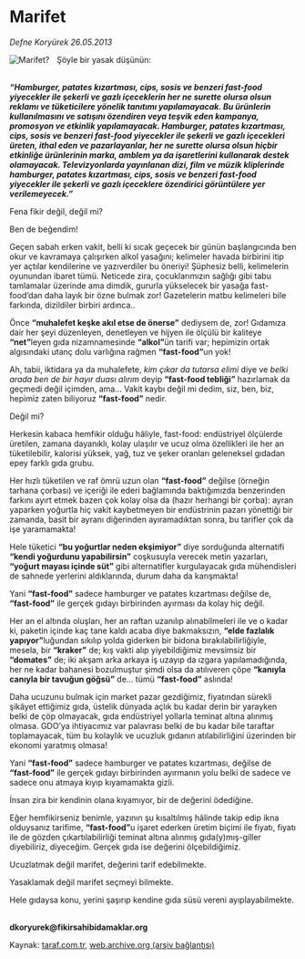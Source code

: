 # Marifet‏

*Defne Koryürek 26.05.2013*

<div class="yazi"><img align="left" alt="Marifet?" border="0" src="http://www.taraf.com.tr/fotoraflar/makaleler/marifet-8207_9134_orijinal.jpg" style="border-right-width:10px; border-color:#FFFFFF"/><p>Şöyle bir yasak düşünün:</p>
<p><b><i><br/>“Hamburger, patates kızartması, cips, sosis ve benzeri fast-food yiyecekler ile şekerli ve gazlı içeceklerin her ne surette olursa olsun reklamı ve tüketicilere yönelik tanıtımı yapılamayacak. Bu ürünlerin kullanılmasını ve satışını özendiren veya teşvik eden kampanya, promosyon ve etkinlik yapılamayacak. Hamburger, patates kızartması, cips, sosis ve benzeri fast-food yiyecekler ile şekerli ve gazlı içecekleri üreten, ithal eden ve pazarlayanlar, her ne surette olursa olsun hiçbir etkinliğe ürünlerinin marka, amblem ya da işaretlerini kullanarak destek olamayacak. Televizyonlarda yayınlanan dizi, film ve müzik kliplerinde hamburger, patates kızartması, cips, sosis ve benzeri fast-food yiyecekler ile şekerli ve gazlı içeceklere özendirici görüntülere yer verilemeyecek.”</i></b></p>
<p>Fena fikir değil, değil mi?</p>
<p>Ben de beğendim!</p>
<p>Geçen sabah erken vakit, belli ki sıcak geçecek bir günün başlangıcında ben okur ve kavramaya çalışırken alkol yasağını; kelimeler havada birbirini itip yer açtılar kendilerine ve yazıverdiler bu öneriyi! Şüphesiz belli, kelimelerin oyunundan ibaret tümü. Neticede zira, çocuklarımızın sağlığı gibi tabu tamlamalar üzerinde ama dimdik, gururla yükselecek bir yasağa fast-food’dan daha layık bir özne bulmak zor! Gazetelerin matbu kelimeleri bile farkında, dizildiler birbiri ardınca..</p>
<p>Önce <b>“muhalefet keşke akıl etse de önerse”</b> dediysem de, zor! Gıdamıza dair her şeyi düzenleyen, denetleyen ve hijyen ile ölçülü bir kaliteye <b>“net”</b>leyen gıda nizamnamesinde <b>“alkol”</b>ün tarifi var; hepimizin ortak algısındaki utanç dolu varlığına rağmen <b>“fast-food”</b>un yok!</p>
<p>Ah, tabii, iktidara ya da muhalefete, <i>kim çıkar da tutarsa elimi </i>diye ve <i>belki arada ben de bir hayır duası alırım</i> deyip <b>“fast-food tebliği”</b> hazırlamak da geçmedi değil içimden, ama... Vakit kaybı değil mi dedim, siz, ben, biz, hepimiz zaten biliyoruz <b>“fast-food”</b> nedir.</p>
<p>Değil mi?</p>
<p>Herkesin kabaca hemfikir olduğu hâliyle, fast-food: endüstriyel ölçülerde üretilen, zamana dayanıklı, kolay ulaşılır ve ucuz olma özellikleri ile her an tüketilebilir, kalorisi yüksek, yağ, tuz ve şeker oranları geleneksel gıdadan epey farklı gıda grubu.</p>
<p>Her hızlı tüketilen ve raf ömrü uzun olan <b>“fast-food”</b> değilse (örneğin tarhana çorbası) ve içeriği ile ederi bağlamında baktığımızda benzerinden farkını ayırt etmek bazen çok kolay olsa da (hazır herhangi bir çorba): ayran yaparken yoğurtla hiç vakit kaybetmeyen bir endüstrinin pazarı yönettiği bir zamanda, basit bir ayranı diğerinden ayıramadıktan sonra, bu tarifler çok da işe yaramamakta!</p>
<p>Hele tüketici <b>“bu yoğurtlar neden ekşimiyor”</b> diye sorduğunda alternatifi <b>“kendi yoğurdunu yapabilirsin”</b> coşkusuyla verecek metin yazarları, <b>“yoğurt mayası içinde süt”</b> gibi alternatifler kurgulayacak gıda mühendisleri de sahnede yerlerini aldıklarında, durum daha da karışmakta!</p>
<p>Yani <b>“fast-food”</b> sadece hamburger ve patates kızartması değilse de, <b>“fast-food”</b> ile gerçek gıdayı birbirinden ayırması da kolay hiç değil.</p>
<p>Her an el altında oluşları, her an raftan uzanılıp alınabilmeleri ile ve o kadar ki, paketin içinde kaç tane kaldı acaba diye bakmaksızın, <b>“elde fazlalık yapıyor”</b>luğundan sıkılıp yolda giderken bir bidona bırakılabilirliğiyle, mesela, bir <b>“kraker”</b> de; kış vakti alıp yiyebildiğimiz mevsimsiz bir <b>“domates”</b> de; iki akşam arka arkaya iş uzayıp da ızgara yapılamadığında, her ne kadar bahanesi bozulmuştur şimdi olsa da atılıveren çöpe <b>“kanıyla canıyla bir tavuğun göğsü”</b> de... tümü <b>“fast-food”</b> aslında!</p>
<p>Daha ucuzunu bulmak için market pazar gezdiğimiz, fiyatından sürekli şikâyet ettiğimiz gıda, üstelik dünyada açlık bu kadar derin bir yarayken belki de çöp olmayacak, gıda endüstriyel yollarla teminat altına alınmış olmasa. GDO’ya ihtiyacımız var palavrası belki de bu kadar bile taraftar toplamayacak, tüm bu kolaylık ve ucuzluk gıdanın atılabilirliğini üzerinden bir ekonomi yaratmış olmasa!</p>
<p>Yani <b>“fast-food”</b> sadece hamburger ve patates kızartması, değilse de <b>“fast-food”</b> ile gerçek gıdayı birbirinden ayırmanın yolu belki de sadece ve sadece onu atmaya kıyıp kıyamamakta gizli.</p>
<p>İnsan zira bir kendinin olana kıyamıyor, bir de değerini ödediğine.</p>
<p>Eğer hemfikirseniz benimle, yazının şu kısaltılmış hâlinde takip edip ikna olduysanız tarifime, <b>“fast-food”</b>u işaret ederken üretim biçimi ile fiyatı, fiyatı ile de gözden çıkartılabilirliği teminat altına alınmış gıda(y)mış-giller diyebiliriz, diyeceğim. Gerçek gıda ise değerini ölçebildiğimiz.</p>
<p>Ucuzlatmak değil marifet, değerini tarif edebilmekte.</p>
<p>Yasaklamak değil marifet seçmeyi bilmekte.</p>
<p>Hele gıdaysa konu, yerini şaşırıp kendine gıda süsü vereni ayıplayabilmekte.</p><b>
<p><br/>dkoryurek@fikirsahibidamaklar.org</p>
</b>
</div>

Kaynak: [taraf.com.tr](http://www.taraf.com.tr:80/defne-koryurek/makale-marifet-8207.htm), [web.archive.org (arşiv bağlantısı)](http://web.archive.org/web/20130714124215/http://www.taraf.com.tr:80/defne-koryurek/makale-marifet-8207.htm)

